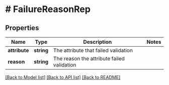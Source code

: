 # # FailureReasonRep

## Properties

Name | Type | Description | Notes
------------ | ------------- | ------------- | -------------
**attribute** | **string** | The attribute that failed validation |
**reason** | **string** | The reason the attribute failed validation |

[[Back to Model list]](../../README.md#models) [[Back to API list]](../../README.md#endpoints) [[Back to README]](../../README.md)
